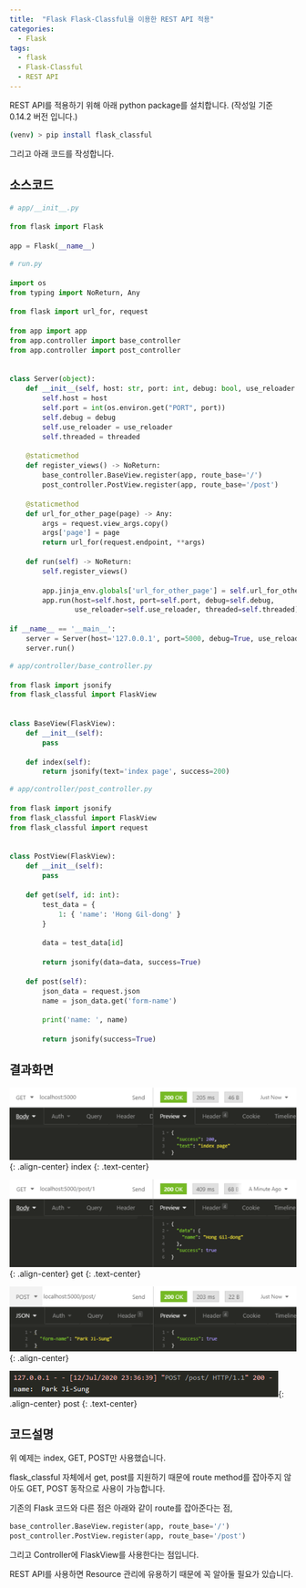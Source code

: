 ```yaml
---
title:  "Flask Flask-Classful을 이용한 REST API 적용"
categories: 
  - Flask
tags:
  - flask
  - Flask-Classful
  - REST API
---
```


REST API를 적용하기 위해 아래 python package를 설치합니다. (작성일 기준 0.14.2 버전 입니다.)

```bash
(venv) > pip install flask_classful
```

그리고 아래 코드를 작성합니다.

## **소스코드**

```python
# app/__init__.py

from flask import Flask

app = Flask(__name__)
```

```python
# run.py

import os
from typing import NoReturn, Any

from flask import url_for, request

from app import app
from app.controller import base_controller
from app.controller import post_controller


class Server(object):
    def __init__(self, host: str, port: int, debug: bool, use_reloader: bool, threaded: bool):
        self.host = host
        self.port = int(os.environ.get("PORT", port))
        self.debug = debug
        self.use_reloader = use_reloader
        self.threaded = threaded

    @staticmethod
    def register_views() -> NoReturn:
        base_controller.BaseView.register(app, route_base='/')
        post_controller.PostView.register(app, route_base='/post')

    @staticmethod
    def url_for_other_page(page) -> Any:
        args = request.view_args.copy()
        args['page'] = page
        return url_for(request.endpoint, **args)

    def run(self) -> NoReturn:
        self.register_views()

        app.jinja_env.globals['url_for_other_page'] = self.url_for_other_page
        app.run(host=self.host, port=self.port, debug=self.debug,
                use_reloader=self.use_reloader, threaded=self.threaded)

if __name__ == '__main__':
    server = Server(host='127.0.0.1', port=5000, debug=True, use_reloader=False, threaded=True)
    server.run()
```

```python
# app/controller/base_controller.py

from flask import jsonify
from flask_classful import FlaskView


class BaseView(FlaskView):
    def __init__(self):
        pass

    def index(self):
        return jsonify(text='index page', success=200)
```

```python
# app/controller/post_controller.py

from flask import jsonify
from flask_classful import FlaskView
from flask_classful import request


class PostView(FlaskView):
    def __init__(self):
        pass

    def get(self, id: int):
        test_data = {
            1: { 'name': 'Hong Gil-dong' }
        }

        data = test_data[id]

        return jsonify(data=data, success=True)

    def post(self):
        json_data = request.json
        name = json_data.get('form-name')

        print('name: ', name)

        return jsonify(success=True)
```

## **결과화면**
![image](/assets/images/posts/2020-07-12-restapi-using-flask-classful/index.png){: .align-center}
index
{: .text-center}

![image](/assets/images/posts/2020-07-12-restapi-using-flask-classful/post_get.png){: .align-center}
get
{: .text-center}

![image](/assets/images/posts/2020-07-12-restapi-using-flask-classful/post_post.png){: .align-center}

![image](/assets/images/posts/2020-07-12-restapi-using-flask-classful/post_pst2.png){: .align-center}
post
{: .text-center}


## **코드설명**

위 예제는 index, GET, POST만 사용했습니다.

flask_classful 자체에서 get, post를 지원하기 때문에 route method를 잡아주지 않아도 GET, POST 동작으로 사용이 가능합니다.

기존의 Flask 코드와 다른 점은 아래와 같이 route를 잡아준다는 점,

```python
base_controller.BaseView.register(app, route_base='/')
post_controller.PostView.register(app, route_base='/post')
```

그리고 Controller에 FlaskView를 사용한다는 점입니다.

REST API를 사용하면 Resource 관리에 유용하기 때문에 꼭 알아둘 필요가 있습니다.